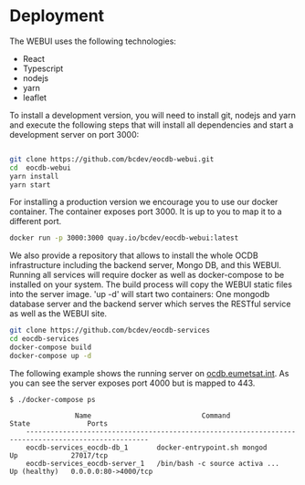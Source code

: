 # Deployment

The WEBUI uses the following technologies:

- React
- Typescript
- nodejs
- yarn
- leaflet

To install a development version, you will need to install git, nodejs and yarn and execute the following steps that
will install all dependencies and start a development server on port 3000:

```bash

git clone https://github.com/bcdev/eocdb-webui.git
cd  eocdb-webui
yarn install
yarn start

```

For installing a production version we encourage you to use our docker container. The
container exposes port 3000. It is up to you to map it to a different port.


```bash
docker run -p 3000:3000 quay.io/bcdev/eocdb-webui:latest
```


We also provide a repository that allows to install the whole OCDB infrastructure including
the backend server, Mongo DB, and this WEBUI. Running all services will require docker as
well as docker-compose to be installed on your system. The build process will copy the WEBUI
static files into the server image. 'up -d' will start two containers: One mongodb database server
and the backend server which serves the RESTful service as well as the WEBUI site.

```bash
git clone https://github.com/bcdev/eocdb-services
cd eocdb-services
docker-compose build
docker-compose up -d
```

The following example shows the running server on [ocdb.eumetsat.int](https://ocdb.eumetsat.int).
As you can see the server exposes port 4000 but is mapped to 443.

```
$ ./docker-compose ps

                Name                           Command                  State              Ports
    ----------------------------------------------------------------------------------------------------
    eocdb-services_eocdb-db_1       docker-entrypoint.sh mongod      Up             27017/tcp
    eocdb-services_eocdb-server_1   /bin/bash -c source activa ...   Up (healthy)   0.0.0.0:80->4000/tcp

```
